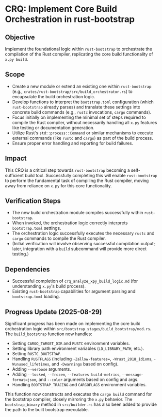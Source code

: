 # CRQ: Implement Core Build Orchestration in rust-bootstrap

## Objective
Implement the foundational logic within `rust-bootstrap` to orchestrate the compilation of the Rust compiler, replicating the core build functionality of `x.py build`.

## Scope
*   Create a new module or extend an existing one within `rust-bootstrap` (e.g., `crates/rust-bootstrap/src/build_orchestrator.rs`) to encapsulate the build orchestration logic.
*   Develop functions to interpret the `bootstrap.toml` configuration (which `rust-bootstrap` already parses) and translate these settings into concrete build commands (e.g., `rustc` invocations, `cargo` commands).
*   Focus initially on implementing the minimal set of steps required to compile the Rust compiler, without necessarily handling all `x.py` features like testing or documentation generation.
*   Utilize Rust's `std::process::Command` or similar mechanisms to execute external commands (like `rustc` and `cargo`) as part of the build process.
*   Ensure proper error handling and reporting for build failures.

## Impact
This CRQ is a critical step towards `rust-bootstrap` becoming a self-sufficient build tool. Successfully completing this will enable `rust-bootstrap` to perform the fundamental task of compiling the Rust compiler, moving away from reliance on `x.py` for this core functionality.

## Verification Steps
*   The new build orchestration module compiles successfully within `rust-bootstrap`.
*   When invoked, the orchestration logic correctly interprets `bootstrap.toml` settings.
*   The orchestration logic successfully executes the necessary `rustc` and `cargo` commands to compile the Rust compiler.
*   (Initial verification will involve observing successful compilation output; later, integration with a `build` subcommand will provide more direct testing.)

## Dependencies
*   Successful completion of `crq_analyze_xpy_build_logic.md` (for understanding `x.py`'s build process).
*   Existing `rust-bootstrap` capabilities for argument parsing and `bootstrap.toml` loading.

## Progress Update (2025-08-29)
Significant progress has been made on implementing the core build orchestration logic within `src/bootstrap_stages/build_bootstrap/mod.rs`. The `build_bootstrap` function now handles:
*   Setting `CARGO_TARGET_DIR` and `RUSTC` environment variables.
*   Setting library path environment variables (`LD_LIBRARY_PATH`, etc.).
*   Setting `RUSTC_BOOTSTRAP`.
*   Handling `RUSTFLAGS` (including `-Zallow-features=`, `-Wrust_2018_idioms`, `-Wunused_lifetimes`, and `-Dwarnings` based on config).
*   Adding `--verbose` arguments.
*   Adding `--locked`, `--frozen`, `--features build-metrics`, `--message-format=json`, and `--color` arguments based on config and args.
*   Handling `BOOTSTRAP_TRACING` and `CARGOFLAGS` environment variables.

This function now constructs and executes the `cargo build` command for the bootstrap compiler, closely mirroring the `x.py` behavior. The `bootstrap_binary` method in `src/builder.rs` has also been added to provide the path to the built bootstrap executable.
